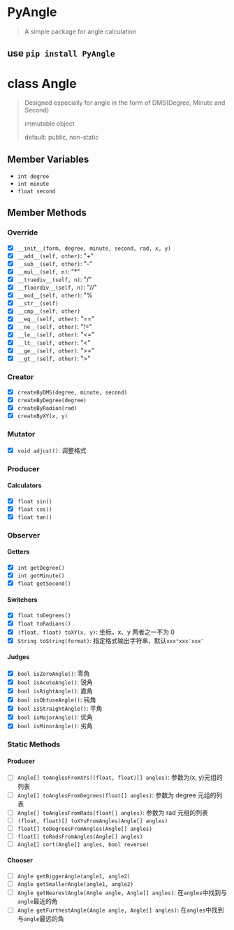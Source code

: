 # PyAngle

> A simple package for angle calculation

## use `pip install PyAngle`

# class Angle

> Designed especially for angle in the form of DMS(Degree, Minute and Second)
>
> immutable object
>
> default: public, non-static

## Member Variables

- `int degree`
- `int minute`
- `float second`

## Member Methods

### Override

- [x] `__init__(form, degree, minute, second, rad, x, y)`
- [x] `__add__(self, other)`: "+"
- [x] `__sub__(self, other)`: "-"
- [x] `__mul__(self, n)`: "\*"
- [x] `__truediv__(self, n)`: "/"
- [x] `__floordiv__(self, n)`: "//"
- [x] `__mod__(self, other)`: "%
- [x] `__str__(self)`
- [x] `__cmp__(self, other)`
- [x] `__eq__(self, other)`: "=="
- [x] `__ne__(self, other)`: "!="
- [x] `__le__(self, other)`: "<="
- [x] `__lt__(self, other)`: "<"
- [x] `__ge__(self, other)`: ">="
- [x] `__gt__(self, other)`: ">"

### Creator

- [x] `createByDMS(degree, minute, second)`
- [x] `createByDegree(degree)`
- [x] `createByRadian(rad)`
- [x] `createByXY(x, y)`

### Mutator

- [x] `void adjust()`: 调整格式

### Producer

#### Calculators

- [x] `float sin()`
- [x] `float cos()`
- [x] `float tan()`

### Observer

#### Getters

- [x] `int getDegree()`
- [x] `int getMinute()`
- [x] `float getSecond()`

#### Switchers

- [x] `float toDegrees()`
- [x] `float toRadians()`
- [x] `(float, float) toXY(x, y)`: 坐标，x、y 两者之一不为 0
- [x] `String toString(format)`: 指定格式输出字符串，默认`xxx°xxx′xxx″`

#### Judges

- [x] `bool isZeroAngle()`: 零角
- [x] `bool isAcuteAngle()`: 锐角
- [x] `bool isRightAngle()`: 直角
- [x] `bool isObtuseAngle()`: 钝角
- [x] `bool isStraightAngle()`: 平角
- [x] `bool isMajorAngle()`: 优角
- [x] `bool isMinorAngle()`: 劣角

### Static Methods

#### Producer

- [ ] `Angle[] toAnglesFromXYs((float, float)[] angles)`: 参数为(x, y)元组的列表
- [ ] `Angle[] toAnglesFromDegrees(float[] angles)`: 参数为 degree 元组的列表
- [ ] `Angle[] toAnglesFromRads(float[] angles)`: 参数为 rad 元组的列表
- [ ] `(float, float)[] toXYsFromAngles(Angle[] angles)`
- [ ] `float[] toDegreesFromAngles(Angle[] angles)`
- [ ] `float[] toRadsFromAngles(Angle[] angles)`
- [ ] `Angle[] sort(Angle[] angles, bool reverse)`

#### Chooser

- [ ] `Angle getBiggerAngle(angle1, angle2)`
- [ ] `Angle getSmallerAngle(angle1, angle2)`
- [ ] `Angle getNearestAngle(Angle angle, Angle[] angles)`: 在`angles`中找到与`angle`最近的角
- [ ] `Angle getFurthestAngle(Angle angle, Angle[] angles)`: 在`angles`中找到与`angle`最远的角

